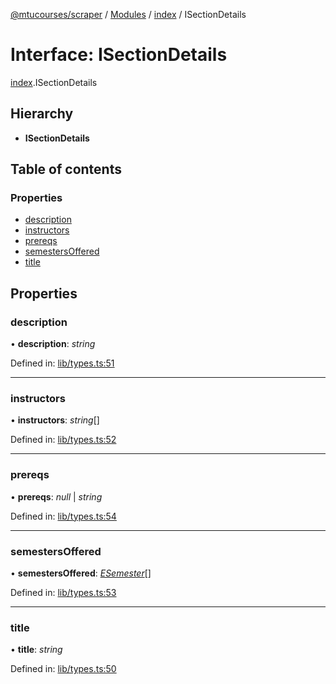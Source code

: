 [@mtucourses/scraper](../README.md) / [Modules](../modules.md) / [index](../modules/index.md) / ISectionDetails

# Interface: ISectionDetails

[index](../modules/index.md).ISectionDetails

## Hierarchy

* **ISectionDetails**

## Table of contents

### Properties

- [description](index.isectiondetails.md#description)
- [instructors](index.isectiondetails.md#instructors)
- [prereqs](index.isectiondetails.md#prereqs)
- [semestersOffered](index.isectiondetails.md#semestersoffered)
- [title](index.isectiondetails.md#title)

## Properties

### description

• **description**: *string*

Defined in: [lib/types.ts:51](https://github.com/Michigan-Tech-Courses/scrapper/blob/8a998cd/src/lib/types.ts#L51)

___

### instructors

• **instructors**: *string*[]

Defined in: [lib/types.ts:52](https://github.com/Michigan-Tech-Courses/scrapper/blob/8a998cd/src/lib/types.ts#L52)

___

### prereqs

• **prereqs**: *null* \| *string*

Defined in: [lib/types.ts:54](https://github.com/Michigan-Tech-Courses/scrapper/blob/8a998cd/src/lib/types.ts#L54)

___

### semestersOffered

• **semestersOffered**: [*ESemester*](../enums/lib/types.esemester.md)[]

Defined in: [lib/types.ts:53](https://github.com/Michigan-Tech-Courses/scrapper/blob/8a998cd/src/lib/types.ts#L53)

___

### title

• **title**: *string*

Defined in: [lib/types.ts:50](https://github.com/Michigan-Tech-Courses/scrapper/blob/8a998cd/src/lib/types.ts#L50)
